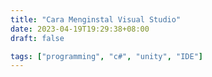 ```yaml
---
title: "Cara Menginstal Visual Studio"
date: 2023-04-19T19:29:38+08:00
draft: false

tags: ["programming", "c#", "unity", "IDE"]
---
```



